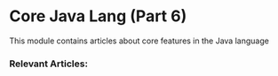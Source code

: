 # Core Java Lang (Part 6)

This module contains articles about core features in the Java language

### Relevant Articles:

